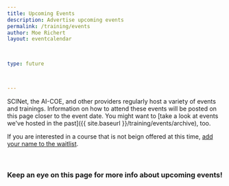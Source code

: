 ```yaml
---
title: Upcoming Events 
description: Advertise upcoming events
permalink: /training/events
author: Moe Richert
layout: eventcalendar

 

type: future



---
```


SCINet, the AI-COE, and other providers regularly host a variety of events and trainings. Information on how to attend these events will be posted on this page closer to the event date.  You might want to [take a look at events we've hosted in the past]({{ site.baseurl }}/training/events/archive), too.

If you are interested in a course that is not beign offered at this time, [add your name to the waitlist](https://forms.office.com/g/tVtE8wEgAt).



<br>

### Keep an eye on this page for more info about upcoming events!
